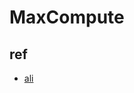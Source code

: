 # MaxCompute




## ref


- [ali](https://help.aliyun.com/document_detail/34615.html?spm=a2c4g.11186623.2.31.65e05b9cFHIlbi#concept-g14-4wb-wdb)

